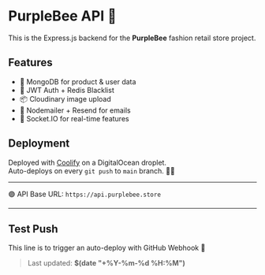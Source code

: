 # PurpleBee API 🐝

This is the Express.js backend for the **PurpleBee** fashion retail store
project.

## Features

- 🧠 MongoDB for product & user data
- 🔐 JWT Auth + Redis Blacklist
- 📦 Cloudinary image upload
- 📧 Nodemailer + Resend for emails
- 💬 Socket.IO for real-time features

## Deployment

Deployed with [Coolify](https://coolify.io) on a DigitalOcean droplet.  
Auto-deploys on every `git push` to `main` branch. 🔁🚀

---

🟣 API Base URL: `https://api.purplebee.store`

---

## Test Push

This line is to trigger an auto-deploy with GitHub Webhook 🔁

> Last updated: **$(date "+%Y-%m-%d %H:%M")**
